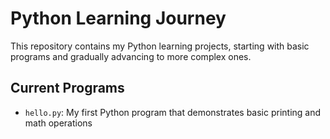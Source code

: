# Python Learning Journey

This repository contains my Python learning projects, starting with basic programs and gradually advancing to more complex ones.

## Current Programs
- `hello.py`: My first Python program that demonstrates basic printing and math operations
